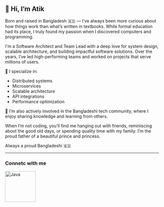 ## 👋 Hi, I’m Atik

Born and raised in Bangladesh 🇧🇩 — I’ve always been more curious about how things work than what’s written in textbooks. While formal education had its place, I truly found my passion when I discovered computers and programming.

I'm a Software Architect and Team Lead with a deep love for system design, scalable architecture, and building impactful software solutions. Over the years, I’ve led high-performing teams and worked on projects that serve millions of users.

🔧 I specialize in:
- Distributed systems
- Microservices
- Scalable architecture
- API integrations
- Performance optimization

💬 I’m also actively involved in the Bangladeshi tech community, where I enjoy sharing knowledge and learning from others.

When I’m not coding, you’ll find me hanging out with friends, reminiscing about the good old days, or spending quality time with my family. I’m the proud father of a beautiful prince and princess.

Always a proud Bangladeshi 🇧🇩

---




### Connetc with me

[<img align="left" alt="Java" width="100px" src="https://img.shields.io/badge/linkedin-%230077B5.svg?&style=for-the-badge&logo=linkedin&logoColor=white" />](https://www.linkedin.com/in/toatiqul)

<br/>
<br/>

